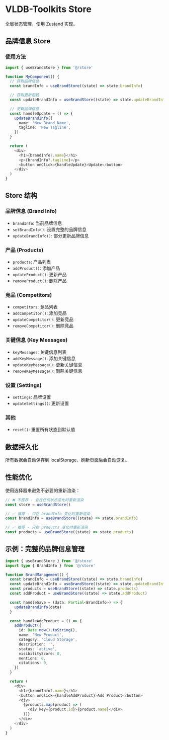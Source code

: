 # VLDB-Toolkits Store

全局状态管理，使用 Zustand 实现。

## 品牌信息 Store

### 使用方法

```typescript
import { useBrandStore } from '@/store'

function MyComponent() {
  // 获取品牌信息
  const brandInfo = useBrandStore((state) => state.brandInfo)

  // 获取更新函数
  const updateBrandInfo = useBrandStore((state) => state.updateBrandInfo)

  // 更新品牌信息
  const handleUpdate = () => {
    updateBrandInfo({
      name: 'New Brand Name',
      tagline: 'New Tagline',
    })
  }

  return (
    <div>
      <h1>{brandInfo?.name}</h1>
      <p>{brandInfo?.tagline}</p>
      <button onClick={handleUpdate}>Update</button>
    </div>
  )
}
```

## Store 结构

### 品牌信息 (Brand Info)
- `brandInfo`: 当前品牌信息
- `setBrandInfo()`: 设置完整的品牌信息
- `updateBrandInfo()`: 部分更新品牌信息

### 产品 (Products)
- `products`: 产品列表
- `addProduct()`: 添加产品
- `updateProduct()`: 更新产品
- `removeProduct()`: 删除产品

### 竞品 (Competitors)
- `competitors`: 竞品列表
- `addCompetitor()`: 添加竞品
- `updateCompetitor()`: 更新竞品
- `removeCompetitor()`: 删除竞品

### 关键信息 (Key Messages)
- `keyMessages`: 关键信息列表
- `addKeyMessage()`: 添加关键信息
- `updateKeyMessage()`: 更新关键信息
- `removeKeyMessage()`: 删除关键信息

### 设置 (Settings)
- `settings`: 品牌设置
- `updateSettings()`: 更新设置

### 其他
- `reset()`: 重置所有状态到默认值

## 数据持久化

所有数据会自动保存到 localStorage，刷新页面后会自动恢复。

## 性能优化

使用选择器来避免不必要的重新渲染：

```typescript
// ❌ 不推荐 - 会在任何状态变化时重新渲染
const store = useBrandStore()

// ✅ 推荐 - 只在 brandInfo 变化时重新渲染
const brandInfo = useBrandStore((state) => state.brandInfo)

// ✅ 推荐 - 只在 products 变化时重新渲染
const products = useBrandStore((state) => state.products)
```

## 示例：完整的品牌信息管理

```typescript
import { useBrandStore } from '@/store'
import type { BrandInfo } from '@/store'

function BrandManagement() {
  const brandInfo = useBrandStore((state) => state.brandInfo)
  const updateBrandInfo = useBrandStore((state) => state.updateBrandInfo)
  const products = useBrandStore((state) => state.products)
  const addProduct = useBrandStore((state) => state.addProduct)

  const handleSave = (data: Partial<BrandInfo>) => {
    updateBrandInfo(data)
  }

  const handleAddProduct = () => {
    addProduct({
      id: Date.now().toString(),
      name: 'New Product',
      category: 'Cloud Storage',
      description: '',
      status: 'active',
      visibilityScore: 0,
      mentions: 0,
      citations: 0,
    })
  }

  return (
    <div>
      <h1>{brandInfo?.name}</h1>
      <button onClick={handleAddProduct}>Add Product</button>
      <div>
        {products.map(product => (
          <div key={product.id}>{product.name}</div>
        ))}
      </div>
    </div>
  )
}
```
